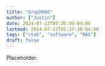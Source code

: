 ```yaml
---
title: "GraphRAG"
author: ["Justin"]
date: 2024-07-22T05:36:00-04:00
lastmod: 2024-07-22T05:37:38-04:00
tags: ["stub", "software", "RAG"]
draft: false
---
```


Placeholder.
